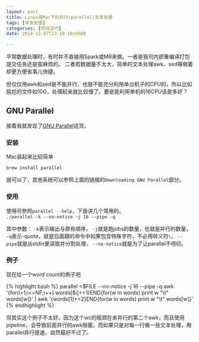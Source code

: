 ```yaml
---
layout: post
title: Linux或Mac下的并行(parallel)文本处理
tags: [并发处理]
categories: [奇技淫巧]
date: 2014-12-07T23:19:10+0800

---
```


平常数据处理时，有时并不直接用Spark或MR来做。一者是我司内部重编译打包提交任务还是蛮麻烦的。
二者若数据量不太大，简单的文本处理awk、sed等做着却更方便省事儿快捷。

但仅仅用awk和sed是不能并行，也就不能充分利用单台机子的CPU的，所以比如尴尬的文件如10G，处理起来就比较慢了。要是能利用单机的16CPU该是多好？

## GNU Parallel

接着我就发现了[GNU Parallel](http://www.gnu.org/software/parallel/)这货。

### 安装

Mac装起来比较简单

    brew install parallel

就可以了，其他系统可以参照上面的链接的`Downloading GNU Parallel`部分。

### 使用

使用可参照`parallel --help`，下面讲几个常用的。
​    
`./parallel -k --no-notice -j 16 --pipe -q`

其中参数：
    `-k`表示输出与原有顺序，
    `-j`就是跑jobs的数量，也就是并行的数量，
    `-q`表示-quote，就是后面跟的命令中如果包含特殊字符，不必用转义符`\`，
    `--pipe`就是丛stdin里读取并分割处理，
    `--no-notice`就是为了让parallel不唠叨。

### 例子

现在给一个word count的例子吧

{% highlight bash %}
parallel <$FILE --no-notice -j 16 --pipe -q awk '{for(i=1;i<=NF;i++) words[$i]+=1}END{for(w in words) print w "\t" words[w]}' | awk '{words[$1]+=$2}END{for(w in words) print w "\t" words[w]}'
{% endhighlight %}

但其实这个例子不太好。因为这个wc的瓶颈在未并行的第二个awk，而且使用pipeline，会导致前面并行的awk阻塞。而如果只是对每一行做一些文本处理，用parallel并行提速，自然最好不过了。